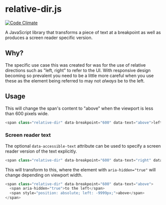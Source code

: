 # relative-dir.js

[![Code Climate](https://codeclimate.com/github/Tyriar/relative-dir.js.png)](https://codeclimate.com/github/Tyriar/relative-dir.js)

A JavaScript library that transforms a piece of text at a breakpoint as well as produces a screen reader specific version.

## Why?

The specific use case this was created for was for the use of relative directions such as "left, right" to refer to the UI. With responsive design becoming so prevalent you need to be a little more careful when you use these as the element being referred to may not *always* be to the left.

## Usage

This will change the span's content to "above" when the viewport is less than 600 pixels wide.

```javascript
<span class="relative-dir" data-breakpoint="600" data-text="above">left</span>
```

### Screen reader text

The optional `data-accessible-text` attribute can be used to specify a screen reader version of the text explicitly.

```javascript
<span class="relative-dir" data-breakpoint="600" data-text="right" data-accessible-text="above">left</span>
```

This will transform to this, where the element with `aria-hidden="true"` will change depending on viewport width.

```javascript
<span class="relative-dir" data-breakpoint="600" data-text="above">
  <span aria-hidden="true">to the left</span>
  <span style="position: absolute; left: -9999px;">above</span>
</span>
```
